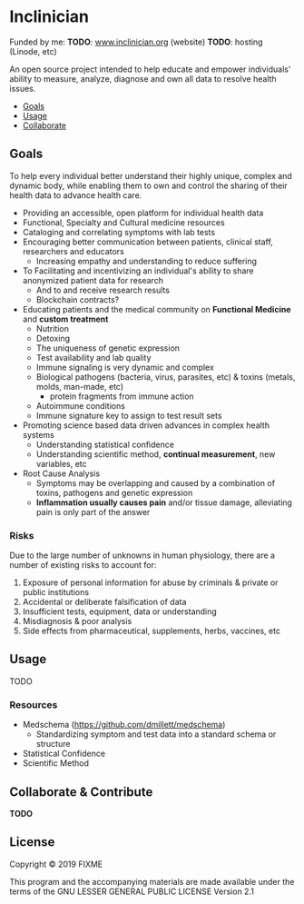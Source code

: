 # Inclinician

Funded by me:
**TODO**: www.inclinician.org (website)
**TODO**: hosting (Linode, etc)

An open source project intended to help educate and empower individuals' ability to measure, analyze, diagnose 
and own all data to resolve health issues.

* [Goals](#goals)
* [Usage](#usage)
* [Collaborate](#collaborate)

<a name="goals"/></a>
## Goals
To help every individual better understand their highly unique, complex and dynamic body, while enabling them to
own and control the sharing of their health data to advance health care. 
 
 * Providing an accessible, open platform for individual health data 
 * Functional, Specialty and Cultural medicine resources
 * Cataloging and correlating symptoms with lab tests
 * Encouraging better communication between patients, clinical staff, researchers and educators
   - Increasing empathy and understanding to reduce suffering 
 * To Facilitating and incentivizing an individual's ability to share anonymized patient data for research
   - And to and receive research results
   - Blockchain contracts?
 * Educating patients and the medical community on **Functional Medicine** and **custom treatment**
   - Nutrition
   - Detoxing
   - The uniqueness of genetic expression
   - Test availability and lab quality
   - Immune signaling is very dynamic and complex
   - Biological pathogens (bacteria, virus, parasites, etc) & toxins (metals, molds, man-made, etc)
     - protein fragments from immune action
   - Autoimmune conditions  
   - Immune signature key to assign to test result sets
 * Promoting science based data driven advances in complex health systems
   - Understanding statistical confidence
   - Understanding scientific method, **continual measurement**, new variables, etc      
 * Root Cause Analysis
   - Symptoms may be overlapping and caused by a combination of toxins, pathogens and genetic expression
   - **Inflammation usually causes pain** and/or tissue damage, alleviating pain is only part of the answer

### Risks
Due to the large number of unknowns in human physiology, there are a number of existing risks to account for:

 1. Exposure of personal information for abuse by criminals & private or public institutions
 2. Accidental or deliberate falsification of data
 3. Insufficient tests, equipment, data or understanding
 4. Misdiagnosis & poor analysis
 5. Side effects from pharmaceutical, supplements, herbs, vaccines, etc

<a name="usage"/></a>
## Usage

TODO

### Resources
 * Medschema (https://github.com/dmillett/medschema) 
   - Standardizing symptom and test data into a standard schema or structure
 * Statistical Confidence
 * Scientific Method

<a name="collaborate"/></a>
## Collaborate & Contribute

**TODO**

## License

Copyright © 2019 FIXME

This program and the accompanying materials are made available under the
terms of the GNU LESSER GENERAL PUBLIC LICENSE Version 2.1